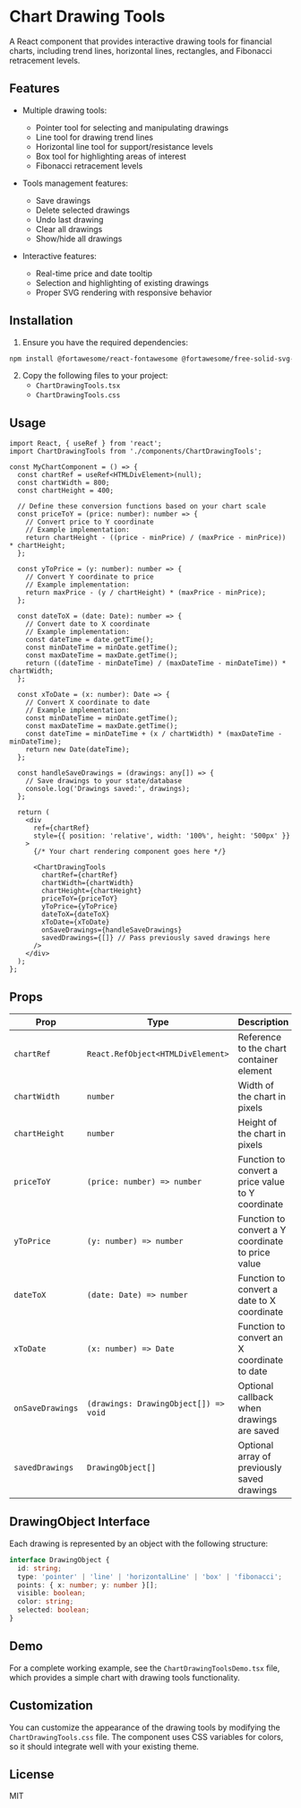 # Chart Drawing Tools

A React component that provides interactive drawing tools for financial charts, including trend lines, horizontal lines, rectangles, and Fibonacci retracement levels.

## Features

- Multiple drawing tools:
  - Pointer tool for selecting and manipulating drawings
  - Line tool for drawing trend lines
  - Horizontal line tool for support/resistance levels
  - Box tool for highlighting areas of interest
  - Fibonacci retracement levels

- Tools management features:
  - Save drawings
  - Delete selected drawings
  - Undo last drawing
  - Clear all drawings
  - Show/hide all drawings

- Interactive features:
  - Real-time price and date tooltip
  - Selection and highlighting of existing drawings
  - Proper SVG rendering with responsive behavior

## Installation

1. Ensure you have the required dependencies:
```bash
npm install @fortawesome/react-fontawesome @fortawesome/free-solid-svg-icons
```

2. Copy the following files to your project:
   - `ChartDrawingTools.tsx`
   - `ChartDrawingTools.css`

## Usage

```tsx
import React, { useRef } from 'react';
import ChartDrawingTools from './components/ChartDrawingTools';

const MyChartComponent = () => {
  const chartRef = useRef<HTMLDivElement>(null);
  const chartWidth = 800;
  const chartHeight = 400;
  
  // Define these conversion functions based on your chart scale
  const priceToY = (price: number): number => {
    // Convert price to Y coordinate
    // Example implementation:
    return chartHeight - ((price - minPrice) / (maxPrice - minPrice)) * chartHeight;
  };
  
  const yToPrice = (y: number): number => {
    // Convert Y coordinate to price
    // Example implementation:
    return maxPrice - (y / chartHeight) * (maxPrice - minPrice);
  };
  
  const dateToX = (date: Date): number => {
    // Convert date to X coordinate
    // Example implementation:
    const dateTime = date.getTime();
    const minDateTime = minDate.getTime();
    const maxDateTime = maxDate.getTime();
    return ((dateTime - minDateTime) / (maxDateTime - minDateTime)) * chartWidth;
  };
  
  const xToDate = (x: number): Date => {
    // Convert X coordinate to date
    // Example implementation:
    const minDateTime = minDate.getTime();
    const maxDateTime = maxDate.getTime();
    const dateTime = minDateTime + (x / chartWidth) * (maxDateTime - minDateTime);
    return new Date(dateTime);
  };
  
  const handleSaveDrawings = (drawings: any[]) => {
    // Save drawings to your state/database
    console.log('Drawings saved:', drawings);
  };
  
  return (
    <div 
      ref={chartRef} 
      style={{ position: 'relative', width: '100%', height: '500px' }}
    >
      {/* Your chart rendering component goes here */}
      
      <ChartDrawingTools
        chartRef={chartRef}
        chartWidth={chartWidth}
        chartHeight={chartHeight}
        priceToY={priceToY}
        yToPrice={yToPrice}
        dateToX={dateToX}
        xToDate={xToDate}
        onSaveDrawings={handleSaveDrawings}
        savedDrawings={[]} // Pass previously saved drawings here
      />
    </div>
  );
};
```

## Props

| Prop | Type | Description |
|------|------|-------------|
| `chartRef` | `React.RefObject<HTMLDivElement>` | Reference to the chart container element |
| `chartWidth` | `number` | Width of the chart in pixels |
| `chartHeight` | `number` | Height of the chart in pixels |
| `priceToY` | `(price: number) => number` | Function to convert a price value to Y coordinate |
| `yToPrice` | `(y: number) => number` | Function to convert a Y coordinate to price value |
| `dateToX` | `(date: Date) => number` | Function to convert a date to X coordinate |
| `xToDate` | `(x: number) => Date` | Function to convert an X coordinate to date |
| `onSaveDrawings` | `(drawings: DrawingObject[]) => void` | Optional callback when drawings are saved |
| `savedDrawings` | `DrawingObject[]` | Optional array of previously saved drawings |

## DrawingObject Interface

Each drawing is represented by an object with the following structure:

```ts
interface DrawingObject {
  id: string;
  type: 'pointer' | 'line' | 'horizontalLine' | 'box' | 'fibonacci';
  points: { x: number; y: number }[];
  visible: boolean;
  color: string;
  selected: boolean;
}
```

## Demo

For a complete working example, see the `ChartDrawingToolsDemo.tsx` file, which provides a simple chart with drawing tools functionality.

## Customization

You can customize the appearance of the drawing tools by modifying the `ChartDrawingTools.css` file. The component uses CSS variables for colors, so it should integrate well with your existing theme.

## License

MIT 